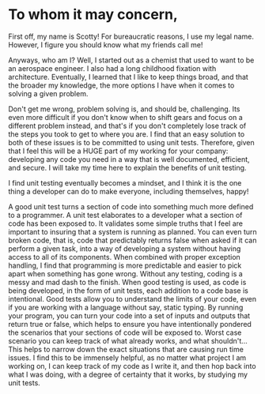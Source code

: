 # To whom it may concern,

First off, my name is Scotty! For bureaucratic reasons, I use my legal name. However, I figure you should know what my friends call me! 

Anyways, who am I? Well, I started out as a chemist that used to want to be an aerospace engineer. I also had a long childhood fixation with architecture. Eventually, I learned that I like to keep things broad, and that the broader my knowledge, the more options I have when it comes to solving a given problem.

Don't get me wrong, problem solving is, and should be, challenging. Its even more difficult if you don't know when to shift gears and focus on a different problem instead, and that's if you don't completely lose track of the steps you took to get to where you are. I find that an easy solution to both of these issues is to be committed to using unit tests. Therefore, given that I feel this will be a HUGE part of my working for your company: developing any code you need in a way that is well documented, efficient, and secure. I will take my time here to explain the benefits of unit testing.

I find unit testing eventually becomes a mindset, and I think it is the one thing a developer can do to make everyone, including themselves, happy! 

A good unit test turns a section of code into something much more defined to a programmer. A unit test elaborates to a developer what a section of code has been exposed to. It validates some simple truths that I feel are important to insuring that a system is running as planned. You can even turn broken code, that is, code that predictably returns false when asked if it can perform a given task, into a way of developing a system without having access to all of its components. When combined with proper exception handling, I find that programming is more predictable and easier to pick apart when something has gone wrong. Without any testing, coding is a messy and mad dash to the finish. When good testing is used, as code is being developed, in the form of unit tests, each addition to a code base is intentional. Good tests allow you to understand the limits of your code, even if you are working with a language without say, static typing. By running your program, you can turn your code into a set of inputs and outputs that return true or false, which helps to ensure you have intentionally pondered the scenarios that your sections of code will be exposed to. Worst case scenario you can keep track of what already works, and what shouldn't... This helps to narrow down the exact situations that are causing run time issues. I find this to be immensely helpful, as no matter what project I am working on, I can keep track of my code as I write it, and then hop back into what I was doing, with a degree of certainty that it works, by studying my unit tests.
